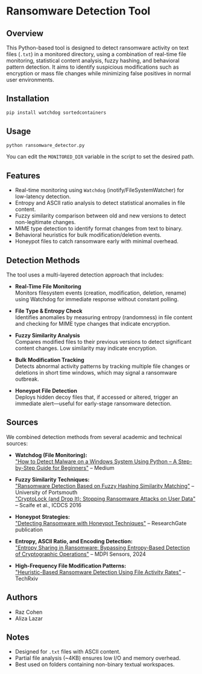
# Ransomware Detection Tool

## Overview
This Python-based tool is designed to detect ransomware activity on text files (`.txt`) in a monitored directory, using a combination of real-time file monitoring, statistical content analysis, fuzzy hashing, and behavioral pattern detection. It aims to identify suspicious modifications such as encryption or mass file changes while minimizing false positives in normal user environments.

## Installation
```bash
pip install watchdog sortedcontainers
```

## Usage
```bash
python ransomware_detector.py
```

You can edit the `MONITORED_DIR` variable in the script to set the desired path.

## Features
- Real-time monitoring using `Watchdog` (inotify/FileSystemWatcher) for low-latency detection.
- Entropy and ASCII ratio analysis to detect statistical anomalies in file content.
- Fuzzy similarity comparison between old and new versions to detect non-legitimate changes.
- MIME type detection to identify format changes from text to binary.
- Behavioral heuristics for bulk modification/deletion events.
- Honeypot files to catch ransomware early with minimal overhead.

## Detection Methods

The tool uses a multi-layered detection approach that includes:

- **Real-Time File Monitoring**  
  Monitors filesystem events (creation, modification, deletion, rename) using Watchdog for immediate response without constant polling.

- **File Type & Entropy Check**  
  Identifies anomalies by measuring entropy (randomness) in file content and checking for MIME type changes that indicate encryption.

- **Fuzzy Similarity Analysis**  
  Compares modified files to their previous versions to detect significant content changes. Low similarity may indicate encryption.

- **Bulk Modification Tracking**  
  Detects abnormal activity patterns by tracking multiple file changes or deletions in short time windows, which may signal a ransomware outbreak.

- **Honeypot File Detection**  
  Deploys hidden decoy files that, if accessed or altered, trigger an immediate alert—useful for early-stage ransomware detection.

## Sources

We combined detection methods from several academic and technical sources:

- **Watchdog (File Monitoring):**  
  ["How to Detect Malware on a Windows System Using Python – A Step-by-Step Guide for Beginners"](https://medium.com/h7w/how-to-detect-malware-on-a-windows-system-using-python-a-step-by-step-guide-for-beginners-ebe98c7aa967) – Medium

- **Fuzzy Similarity Techniques:**  
  ["Ransomware Detection Based on Fuzzy Hashing Similarity Matching"](https://pure.port.ac.uk/ws/portalfiles/portal/20272871/1570559640.pdf) – University of Portsmouth  
  ["CryptoLock (and Drop It): Stopping Ransomware Attacks on User Data"](https://www.cise.ufl.edu/~traynor/papers/scaife-icdcs16.pdf) – Scaife et al., ICDCS 2016

- **Honeypot Strategies:**  
  ["Detecting Ransomware with Honeypot Techniques"](https://www.researchgate.net/publication/309323786_Detecting_Ransomware_with_Honeypot_Techniques) – ResearchGate publication

- **Entropy, ASCII Ratio, and Encoding Detection:**  
  ["Entropy Sharing in Ransomware: Bypassing Entropy-Based Detection of Cryptographic Operations"](https://www.mdpi.com/1424-8220/24/5/1446) – MDPI Sensors, 2024

- **High-Frequency File Modification Patterns:**  
  ["Heuristic-Based Ransomware Detection Using File Activity Rates"](https://www.techrxiv.org/doi/full/10.36227/techrxiv.173047864.44215173) – TechRxiv

## Authors
- Raz Cohen
- Aliza Lazar

## Notes
- Designed for `.txt` files with ASCII content.
- Partial file analysis (~4KB) ensures low I/O and memory overhead.
- Best used on folders containing non-binary textual workspaces.

